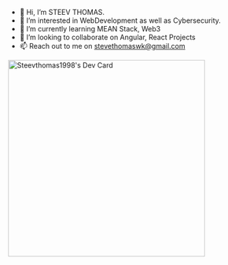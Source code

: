 - 👋 Hi, I’m STEEV THOMAS.
- 👀 I’m interested in WebDevelopment as well as Cybersecurity.
- 🌱 I’m currently learning MEAN Stack, Web3
- 💞️ I’m looking to collaborate on Angular, React Projects
- 📫 Reach out to me on stevethomaswk@gmail.com

<a href="https://app.daily.dev/steve_thomas_98"><img src="https://api.daily.dev/devcards/cdc7d73617314a4583abff956bd94bdb.png?r=wqu" width="400" alt="Steevthomas1998's Dev Card"/></a>



